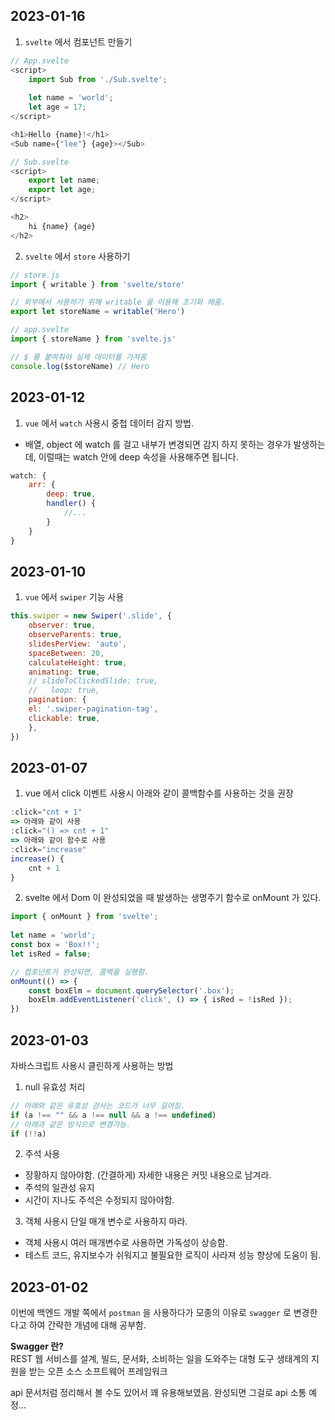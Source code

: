 ## 2023-01-16
1. `svelte` 에서 컴포넌트 만들기

```js
// App.svelte
<script>
	import Sub from './Sub.svelte';
	
	let name = 'world';
	let age = 17;
</script>

<h1>Hello {name}!</h1>
<Sub name={"lee"} {age}></Sub>

// Sub.svelte
<script>
	export let name;
	export let age;
</script>

<h2>
	hi {name} {age}
</h2>
```

2. `svelte` 에서 `store` 사용하기

```js
// store.js
import { writable } from 'svelte/store'

// 외부에서 사용하기 위해 writable 을 이용해 초기화 해줌.
export let storeName = writable('Hero')

// app.svelte
import { storeName } from 'svelte.js'

// $ 를 붙여줘야 실제 데이터를 가져옴
console.log($storeName) // Hero
```

## 2023-01-12

1. `vue` 에서 `watch` 사용시 중첩 데이터 감지 방법.
- 배열, object 에 watch 를 걸고 내부가 변경되면 감지 하지 못하는 경우가 발생하는데, 이럴때는 watch 안에 deep 속성을 사용해주면 됩니다.

```js
watch: {
    arr: {
        deep: true,
        handler() {
            //...
        }
    }
}
```

## 2023-01-10

1. `vue` 에서 `swiper` 기능 사용 

```js
this.swiper = new Swiper('.slide', {
	observer: true,
	observeParents: true,
	slidesPerView: 'auto',
	spaceBetween: 20,
	calculateHeight: true,
	animating: true,
	// slideToClickedSlide: true,
	//   loop: true,
	pagination: {
	el: '.swiper-pagination-tag',
	clickable: true,
	},
})
```

## 2023-01-07

1. vue 에서 click 이벤트 사용시 아래와 같이 콜백함수를 사용하는 것을 권장
```js
:click="cnt + 1"
=> 아래와 같이 사용
:click="() => cnt + 1"
=> 아래와 같이 함수로 사용
:click="increase"
increase() {
    cnt + 1
}
```

2. svelte 에서 Dom 이 완성되었을 때 발생하는 생명주기 함수로 onMount 가 있다.

```js
import { onMount } from 'svelte';
	
let name = 'world';
const box = 'Box!!';
let isRed = false;

// 컴포넌트가 완성되면, 콜백을 실행함.
onMount(() => {
	const boxElm = document.querySelector('.box');
	boxElm.addEventListener('click', () => { isRed = !isRed });
})
```

## 2023-01-03

자바스크립트 사용시 클린하게 사용하는 방법

1. null 유효성 처리

```js
// 아래와 같은 유효성 검사는 코드가 너무 길어짐.
if (a !== "" && a !== null && a !== undefined)
// 아래과 같은 방식으로 변경가능.
if (!!a)
```

2. 주석 사용
- 장황하지 않아야함. (간결하게) 자세한 내용은 커밋 내용으로 남겨라.
- 주석의 일관성 유지
- 시간이 지나도 주석은 수정되지 않아야함.

3. 객체 사용시 단일 매개 변수로 사용하지 마라.
- 객체 사용시 여러 매개변수로 사용하면 가독성이 상승함.
- 테스트 코드, 유지보수가 쉬워지고 불필요한 로직이 사라져 성능 향상에 도움이 됨.


## 2023-01-02

이번에 백엔드 개발 쪽에서 `postman` 을 사용하다가 모종의 이유로 `swagger` 로 변경한다고 하여 간략한 개념에 대해 공부함.

**Swagger 란?** <br/>
REST 웹 서비스를 설계, 빌드, 문서화, 소비하는 일을 도와주는 대형 도구 생태계의 지원을 받는 오픈 소스 소프트웨어 프레임워크

api 문서처럼 정리해서 볼 수도 있어서 꽤 유용해보였음. 완성되면 그걸로 api 소통 예정...
